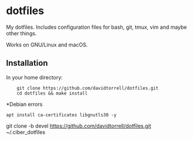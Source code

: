 # dotfiles

My dotfiles. Includes configuration files for bash, git, tmux, vim and maybe other things.

Works on GNU/Linux and macOS.

## Installation
In your home directory:

```
    git clone https://github.com/davidtorrell/dotfiles.git
    cd dotfiles && make install
```

*Debian errors
```shell
apt install ca-certificates libgnutls30 -y
```











git clone -b devel https://github.com/davidtorrell/dotfiles.git ~/.ciber_dotfiles
